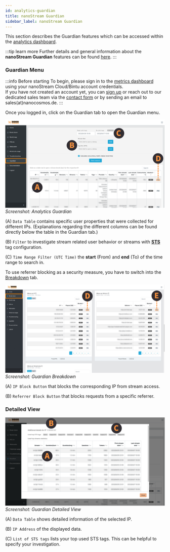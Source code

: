 ```yaml
---
id: analytics-guardian
title: nanoStream Guardian
sidebar_label: nanoStream Guardian
---
```


This section describes the Guardian features which can be accessed within the [analytics dashboard](https://metrics.nanocosmos.de).

:::tip learn more
Further details and general information about the **nanoStream Guardian** features can be found [here](./guardian).
:::

### Guardian Menu

:::info Before starting
To begin, please sign in to the [metrics dashboard](https://metrics.nanocosmos.de/login) using your nanoStream Cloud/Bintu account credentials. <br/>
If you have not created an account yet, you can [sign up](https://dashboard.nanostream.cloud/auth?signup) or reach out to our dedicated sales team via the [contact form](https://www.nanocosmos.de/contact) or by sending an email to sales(at)nanocosmos.de.
:::

Once you logged in, click on the Guardian tab to open the Guardian menu.

![Screenshot: Analytics Guardian](../assets/analytics/analytics-guardian.png)
*Screenshot: Analytics Guardian*

(A) `Data Table` contains specific user properties that were collected for different IPs. (Explanations regarding the different columns can be found directly below the table in the Guardian tab.)

(B) `Filter` to investigate stream related user behavior or streams with [**STS**](../nanoplayer/nanoplayer_feature_security_sts) tag configuration.

(C) `Time Range Filter (UTC Time)` the **start** (From) and **end** (To) of the time range to search in.

To use referrer blocking as a security measure, you have to switch into the [Breakdown](./analytics#breakdown) tab.

![Screenshot: Guardian Breakdown](../assets/analytics/analytics-guardian-referrer.png)
*Screenshot: Guardian Breakdown*

(A) `IP Block Button` that blocks the corresponding IP from stream access.

(B) `Referrer Block Button` that blocks requests from a specific referrer.

### Detailed View

![Screenshot: Guardian Detailed View](../assets/analytics/analytics-guardian-zoom.png)
*Screenshot: Guardian Detailed View*

(A) `Data Table` shows detailed information of the selected IP.

(B) `IP Address` of the displayed data.

(C) `List of STS tags` lists your top used STS tags. This can be helpful to specify your investigation.

